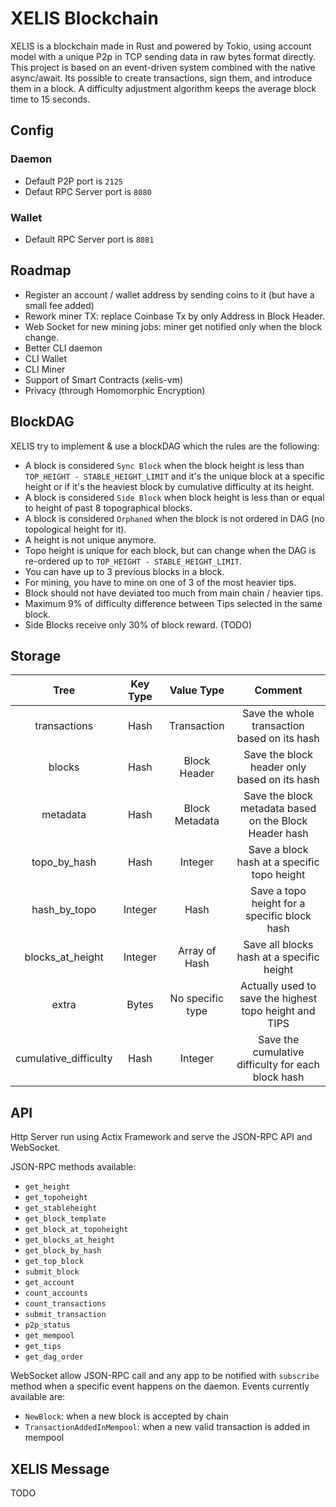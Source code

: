 # XELIS Blockchain

XELIS is a blockchain made in Rust and powered by Tokio, using account model with a unique P2p in TCP sending data in raw bytes format directly.
This project is based on an event-driven system combined with the native async/await.
Its possible to create transactions, sign them, and introduce them in a block. A difficulty adjustment algorithm keeps the average block time to 15 seconds.

## Config

### Daemon

- Default P2P port is `2125`
- Defaut RPC Server port is `8080`

### Wallet

- Default RPC Server port is `8081`

## Roadmap

- Register an account / wallet address by sending coins to it (but have a small fee added)
- Rework miner TX: replace Coinbase Tx by only Address in Block Header. 
- Web Socket for new mining jobs: miner get notified only when the block change.
- Better CLI daemon
- CLI Wallet
- CLI Miner
- Support of Smart Contracts (xelis-vm)
- Privacy (through Homomorphic Encryption)

## BlockDAG

XELIS try to implement & use a blockDAG which the rules are the following:
- A block is considered `Sync Block` when the block height is less than `TOP_HEIGHT - STABLE_HEIGHT_LIMIT` and it's the unique block at a specific height or if it's the heaviest block by cumulative difficulty at its height.
- A block is considered `Side Block` when block height is less than or equal to height of past 8 topographical blocks.
- A block is considered `Orphaned` when the block is not ordered in DAG (no topological height for it).
- A height is not unique anymore.
- Topo height is unique for each block, but can change when the DAG is re-ordered up to `TOP_HEIGHT - STABLE_HEIGHT_LIMIT`.
- You can have up to 3 previous blocks in a block.
- For mining, you have to mine on one of 3 of the most heavier tips.
- Block should not have deviated too much from main chain / heavier tips.
- Maximum 9% of difficulty difference between Tips selected in the same block.
- Side Blocks receive only 30% of block reward. (TODO)

## Storage

|          Tree         | Key Type |    Value Type    |                         Comment                        |
|:---------------------:|:--------:|:----------------:|:------------------------------------------------------:|
|      transactions     |   Hash   |    Transaction   |      Save the whole transaction based on its hash      |
|         blocks        |   Hash   |   Block Header   |      Save the block header only based on its hash      |
|        metadata       |   Hash   |  Block Metadata  | Save the block metadata based on the Block Header hash |
|      topo_by_hash     |   Hash   |      Integer     |       Save a block hash at a specific topo height      |
|      hash_by_topo     |  Integer |       Hash       |      Save a topo height for a specific block hash      |
|    blocks_at_height   |  Integer |   Array of Hash  |        Save all blocks hash at a specific height       |
|         extra         |   Bytes  | No specific type | Actually used to save the highest topo height and TIPS |
| cumulative_difficulty |   Hash   |      Integer     |   Save the cumulative difficulty for each block hash   |

## API

Http Server run using Actix Framework and serve the JSON-RPC API and WebSocket.

JSON-RPC methods available:
- `get_height`
- `get_topoheight`
- `get_stableheight`
- `get_block_template`
- `get_block_at_topoheight`
- `get_blocks_at_height`
- `get_block_by_hash`
- `get_top_block`
- `submit_block`
- `get_account`
- `count_accounts`
- `count_transactions`
- `submit_transaction`
- `p2p_status`
- `get_mempool`
- `get_tips`
- `get_dag_order`

WebSocket allow JSON-RPC call and any app to be notified with `subscribe` method when a specific event happens on the daemon.
Events currently available are:
- `NewBlock`: when a new block is accepted by chain
- `TransactionAddedInMempool`: when a new valid transaction is added in mempool

## XELIS Message

TODO